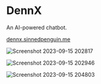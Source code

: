 # DennX
An AI-powered chatbot.

[dennx.sinnedpenguin.me](https://dennx.sinnedpenguin.me/)

![Screenshot 2023-09-15 202817](https://github.com/sinnedpenguin/dennx/assets/133164950/fe220568-895e-4781-8a05-e3967160c061)

![Screenshot 2023-09-15 202946](https://github.com/sinnedpenguin/dennx/assets/133164950/1df878e0-1dec-4572-a13c-c2909bd8c6c0)

![Screenshot 2023-09-15 204803](https://github.com/sinnedpenguin/dennx/assets/133164950/d64f3946-743e-4560-b92e-aba45b4f2aed)
